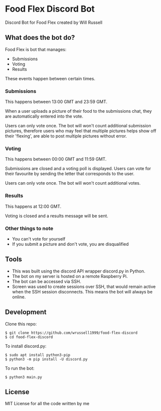 # Food Flex Discord Bot
Discord Bot for Food Flex created by Will Russell

## What does the bot do?

Food Flex is bot that manages:
- Submissions
- Voting 
- Results

These events happen between certain times.

### Submissions

This happens between 13:00 GMT and 23:59 GMT.

When a user uploads a picture of their food to the submissions chat, they are automatically entered into the vote. 

Users can only vote once. The bot will won't count additional submission pictures, therefore users who may feel that multiple pictures helps show off their 'flexing', are able to post multiple pictures without error.

### Voting

This happens between 00:00 GMT and 11:59 GMT.

Submissions are closed and a voting poll is displayed. Users can vote for their favourite by sending the letter that corresponds to the user. 

Users can only vote once. The bot will won't count additional votes.

### Results

This happens at 12:00 GMT.

Voting is closed and a results message will be sent. 

### Other things to note

- You can't vote for yourself
- If you submit a picture and don't vote, you are disqualified

## Tools

- This was built using the discord API wrapper discord.py in Python.
- The bot on my server is hosted on a remote Raspberry Pi.
- The bot can be accessed via SSH.
- Screen was used to create sessions over SSH, that would remain active when the SSH session disconnects. This means the bot will always be online.

## Development

Clone this repo:

    $ git clone https://github.com/wrussell1999/food-flex-discord
    $ cd food-flex-discord

To install discord.py:

    $ sudo apt install python3-pip
    $ python3 -m pip install -U discord.py

To run the bot: 

    $ python3 main.py


## License
MIT License for all the code written by me